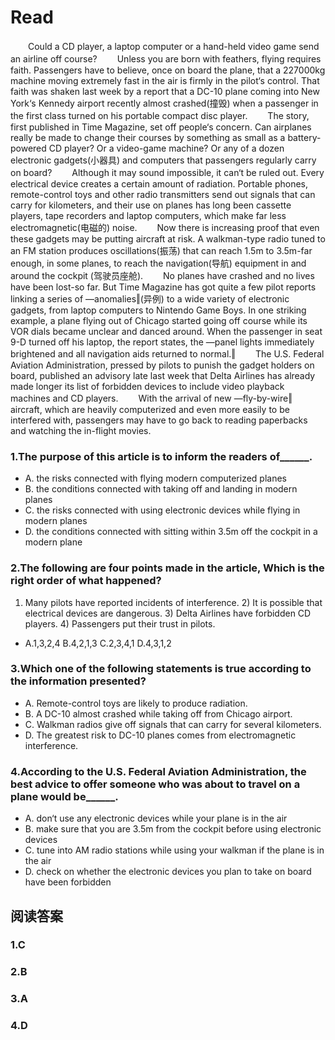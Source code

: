# Read

　　Could a CD player, a laptop computer or a hand-held video game send an airline off course?
　　Unless you are born with feathers, flying requires faith. Passengers have to believe, once on board the plane, that a 227000kg machine moving extremely fast in the air is firmly in the pilot‘s control. That faith was shaken last week by a report that a DC-10 plane coming into New York‘s Kennedy airport recently almost crashed(撞毁) when a passenger in the first class turned on his portable compact disc player.
　　The story, first published in Time Magazine, set off people‘s concern. Can airplanes really be made to change their courses by something as small as a battery-powered CD player? Or a video-game machine? Or any of a dozen electronic gadgets(小器具) and computers that passengers regularly carry on board?
　　Although it may sound impossible, it can‘t be ruled out. Every electrical device creates a certain amount of radiation. Portable phones, remote-control toys and other radio transmitters send out signals that can carry for kilometers, and their use on planes has long been cassette players, tape recorders and laptop computers, which make far less electromagnetic(电磁的) noise.
　　Now there is increasing proof that even these gadgets may be putting aircraft at risk. A walkman-type radio tuned to an FM station produces oscillations(振荡) that can reach 1.5m to 3.5m-far enough, in some planes, to reach the navigation(导航) equipment in and around the cockpit (驾驶员座舱).
　　No planes have crashed and no lives have been lost-so far. But Time Magazine has got quite a few pilot reports linking a series of ―anomalies‖(异例) to a wide variety of electronic gadgets, from laptop computers to Nintendo Game Boys. In one striking example, a plane flying out of Chicago started going off course while its VOR dials became unclear and danced around. When the passenger in seat 9-D turned off his laptop, the report states, the ―panel lights immediately brightened and all navigation aids returned to normal.‖
　　The U.S. Federal Aviation Administration, pressed by pilots to punish the gadget holders on board, published an advisory late last week that Delta Airlines has already made longer its list of forbidden devices to include video playback machines and CD players.
　　With the arrival of new ―fly-by-wire‖ aircraft, which are heavily computerized and even more easily to be interfered with, passengers may have to go back to reading paperbacks and watching the in-flight movies.
### 1.The purpose of this article is to inform the readers of______.
* A. the risks connected with flying modern computerized planes
* B. the conditions connected with taking off and landing in modern planes
* C. the risks connected with using electronic devices while flying in modern planes 
* D. the conditions connected with sitting within 3.5m off the cockpit in a modern plane
### 2.The following are four points made in the article, Which is the right order of what happened?
1) Many pilots have reported incidents of interference. 2) It is possible that electrical devices are dangerous. 3) Delta Airlines have forbidden CD players. 4) Passengers put their trust in pilots.
* A.1,3,2,4 B.4,2,1,3 C.2,3,4,1 D.4,3,1,2
### 3.Which one of the following statements is true according to the information presented?
* A. Remote-control toys are likely to produce radiation.
* B. A DC-10 almost crashed while taking off from Chicago airport.
* C. Walkman radios give off signals that can carry for several kilometers.
* D. The greatest risk to DC-10 planes comes from electromagnetic interference.
### 4.According to the U.S. Federal Aviation Administration, the best advice to offer someone who was about to travel on a plane would be______.
* A. don‘t use any electronic devices while your plane is in the air
* B. make sure that you are 3.5m from the cockpit before using electronic devices 
* C. tune into AM radio stations while using your walkman if the plane is in the air
* D. check on whether the electronic devices you plan to take on board have been forbidden
## 阅读答案
### 1.C
### 2.B
### 3.A
### 4.D
